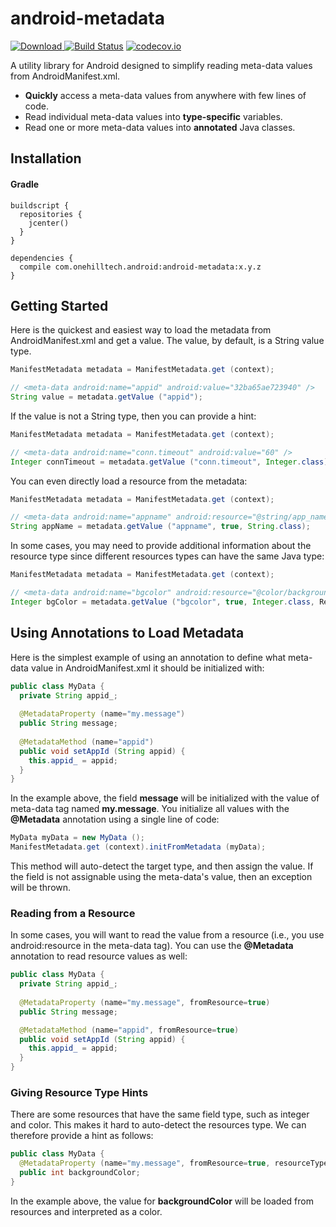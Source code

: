 android-metadata
==================

[ ![Download](https://api.bintray.com/packages/onehilltech/android/android-metadata/images/download.svg) ](https://bintray.com/onehilltech/android/android-metadata/_latestVersion)
[![Build Status](https://travis-ci.org/onehilltech/android-metadata.svg)](https://travis-ci.org/onehilltech/android-metadata)
[![codecov.io](http://codecov.io/github/onehilltech/android-metadata/coverage.svg?branch=master)](http://codecov.io/github/onehilltech/android-metadata?branch=master)

A utility library for Android designed to simplify reading meta-data
values from AndroidManifest.xml.

* **Quickly** access a meta-data values from anywhere with few lines of code.
* Read individual meta-data values into **type-specific** variables.
* Read one or more meta-data values into **annotated** Java classes.

## Installation

#### Gradle

```
buildscript {
  repositories {
    jcenter()
  }
}

dependencies {
  compile com.onehilltech.android:android-metadata:x.y.z
}
```

## Getting Started

Here is the quickest and easiest way to load the metadata from AndroidManifest.xml
and get a value. The value, by default, is a String value type.

```java
ManifestMetadata metadata = ManifestMetadata.get (context);

// <meta-data android:name="appid" android:value="32ba65ae723940" />
String value = metadata.getValue ("appid");
```

If the value is not a String type, then you can provide a hint:

```java
ManifestMetadata metadata = ManifestMetadata.get (context);

// <meta-data android:name="conn.timeout" android:value="60" />
Integer connTimeout = metadata.getValue ("conn.timeout", Integer.class);
```

You can even directly load a resource from the metadata:

```java
ManifestMetadata metadata = ManifestMetadata.get (context);

// <meta-data android:name="appname" android:resource="@string/app_name" />
String appName = metadata.getValue ("appname", true, String.class);
```

In some cases, you may need to provide additional information about
the resource type since different resources types can have the same 
Java type:

```java
ManifestMetadata metadata = ManifestMetadata.get (context);

// <meta-data android:name="bgcolor" android:resource="@color/background" />
Integer bgColor = metadata.getValue ("bgcolor", true, Integer.class, ResourceType.Color);
```

## Using Annotations to Load Metadata

Here is the simplest example of using an annotation to define what 
meta-data value in AndroidManifest.xml it should be initialized with:

```java
public class MyData {
  private String appid_;
  
  @MetadataProperty (name="my.message")
  public String message;
  
  @MetadataMethod (name="appid")
  public void setAppId (String appid) {
    this.appid_ = appid;
  }
}
```

In the example above, the field **message** will be initialized with 
the value of meta-data tag named **my.message**. You initialize all 
values with the **@Metadata** annotation using a single line of code:

```java
MyData myData = new MyData ();
ManifestMetadata.get (context).initFromMetadata (myData);
```

This method will auto-detect the target type, and then assign the value. 
If the field is not assignable using the meta-data's value, then an 
exception will be thrown.

### Reading from a Resource

In some cases, you will want to read the value from a resource (i.e., 
you use android:resource in the meta-data tag). You can use the **@Metadata** 
annotation to read resource values as well:

```java
public class MyData {
  private String appid_;
  
  @MetadataProperty (name="my.message", fromResource=true)
  public String message;

  @MetadataMethod (name="appid", fromResource=true)
  public void setAppId (String appid) {
    this.appid_ = appid;
  }
}
```

### Giving Resource Type Hints

There are some resources that have the same field type, such as integer 
and color. This makes it hard to auto-detect the resources type. We can
therefore provide a hint as follows:

```java
public class MyData {
  @MetadataProperty (name="my.message", fromResource=true, resourceType=ResourceType.Color)
  public int backgroundColor;
}
```

In the example above, the value for **backgroundColor** will be loaded 
from resources and interpreted as a color.
 

